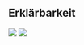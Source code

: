 ## Erklärbarkeit
![](https://asset.cml.dev/cc2105bf05da1a2ccf74d073680f6c3e0ba3c230?cml=png)
![](https://asset.cml.dev/c81baea947673eb6224164f2445ea76da93faebc?cml=png)
